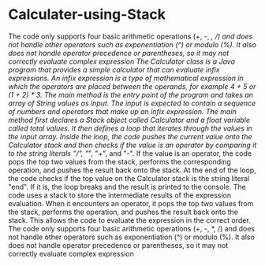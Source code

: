 # Calculater-using-Stack
The code only supports four basic arithmetic operations (+, -, *, /) and does not handle  other operators such as exponentiation (^) or modulo (%). It also does not handle operator  precedence or parentheses, so it may not correctly evaluate complex expression
The Calculator class is a Java program that provides a simple calculator that can evaluate 
infix expressions. An infix expression is a type of mathematical expression in which the 
operators are placed between the operands, for example 4 + 5 or (1 + 2) * 3.
The main method is the entry point of the program and takes an array of String values as 
input. The input is expected to contain a sequence of numbers and operators that make up 
an infix expression. 
The main method first declares a Stack object called Calculator and a float variable called 
total values. It then defines a loop that iterates through the values in the input array. Inside 
the loop, the code pushes the current value onto the Calculator stack and then checks if the 
value is an operator by comparing it to the string literals "/", "*", "+", and "-". If the value is 
an operator, the code pops the top two values from the stack, performs the corresponding 
operation, and pushes the result back onto the stack.
At the end of the loop, the code checks if the top value on the Calculator stack is the string 
literal "end". If it is, the loop breaks and the result is printed to the console. The code uses a 
stack to store the intermediate results of the expression evaluation. When it encounters an 
operator, it pops the top two values from the stack, performs the operation, and pushes the 
result back onto the stack. This allows the code to evaluate the expression in the correct 
order. 
The code only supports four basic arithmetic operations (+, -, *, /) and does not handle 
other operators such as exponentiation (^) or modulo (%). It also does not handle operator 
precedence or parentheses, so it may not correctly evaluate complex expression
